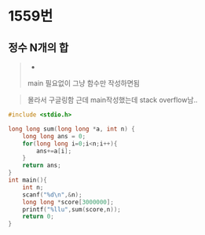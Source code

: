 # 1559번 
## 정수 N개의 합
>*    
> main 필요없이 그냥 함수만 작성하면됨

>몰라서 구글링함
>근데 main작성했는데 stack overflow남..   

~~~c
#include <stdio.h>

long long sum(long long *a, int n) {
	long long ans = 0;
    for(long long i=0;i<n;i++){
        ans+=a[i];
    }
	return ans;
}
int main(){
    int n;
    scanf("%d\n",&n);
    long long *score[3000000];
    printf("%llu",sum(score,n));
    return 0;
}
~~~
